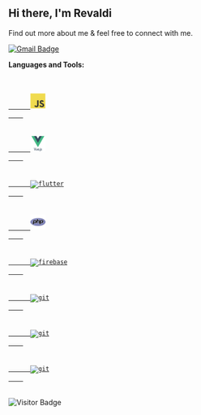 ## Hi there, I'm Revaldi
<!-- <img src="Assets/Hi.gif" width="15px"> -->

Find out more about me & feel free to connect with me.


[![Gmail Badge](https://img.shields.io/badge/-amar.unpak@gmail.com-c14438?style=flat&logo=Gmail&logoColor=white&link=mailto:amar.unpak@gmail.com)](mailto:amar.unpak@gmail.com) <p>
  <strong>Languages and Tools:</strong>
</p>
<p>
  <code>
    <a href="https://developer.mozilla.org/en-US/docs/Web/JavaScript" target="_blank" rel="noreferrer">
      <img height="30" class="mb-4 mr-4 h-6 w-6 sm:h-10 sm:w-10" src="https://raw.githubusercontent.com/devicons/devicon/master/icons/javascript/javascript-original.svg" alt="javascript">
    </a>
  </code>
  <code>
    <a href="https://vuejs.org/" target="_blank" rel="noreferrer">
      <img height="30" class="mb-4 mr-4 h-6 w-6 sm:h-10 sm:w-10" src="https://raw.githubusercontent.com/devicons/devicon/master/icons/vuejs/vuejs-original-wordmark.svg" alt="vuejs">
    </a>
  </code>
  <code>
    <a href="https://flutter.dev" target="_blank" rel="noreferrer">
      <img height="30" class="mb-4 mr-4 h-6 w-6 sm:h-10 sm:w-10" src="https://www.vectorlogo.zone/logos/flutterio/flutterio-icon.svg" alt="flutter">
    </a>
  </code>
  <code>
    <a href="https://www.php.net" target="_blank" rel="noreferrer">
      <img height="30" class="mb-4 mr-4 h-6 w-6 sm:h-10 sm:w-10" src="https://raw.githubusercontent.com/github/explore/80688e429a7d4ef2fca1e82350fe8e3517d3494d/topics/php/php.png" alt="git">
    </a>
  </code>
  <code>
    <a href="https://firebase.google.com/" target="_blank" rel="noreferrer">
      <img height="30" class="mb-4 mr-4 h-6 w-6 sm:h-10 sm:w-10" src="https://www.vectorlogo.zone/logos/firebase/firebase-icon.svg" alt="firebase">
    </a>
  </code>
  <code>
    <a href="https://git-scm.com/" target="_blank" rel="noreferrer">
      <img height="30" class="mb-4 mr-4 h-6 w-6 sm:h-10 sm:w-10" src="https://www.vectorlogo.zone/logos/git-scm/git-scm-icon.svg" alt="git">
    </a>
  </code>
  <code>
    <a href="www.postgresql.org/" target="_blank" rel="noreferrer">
      <img height="30" class="mb-4 mr-4 h-6 w-6 sm:h-10 sm:w-10" src="https://upload.wikimedia.org/wikipedia/commons/thumb/2/29/Postgresql_elephant.svg/233px-Postgresql_elephant.svg.png" alt="git">
    </a>
  </code>
  <code>
    <a href="https://www.figma.com/" target="_blank" rel="noreferrer">
      <img height="30" class="mb-4 mr-4 h-6 w-6 sm:h-10 sm:w-10" src="https://upload.wikimedia.org/wikipedia/commons/thumb/3/33/Figma-logo.svg/800px-Figma-logo.svg.png" alt="git">
    </a>
  </code>
</p>
<!-- <a href="https://github.com/amarmaulana95/github-readme-stats">
  <img align="center" src="https://github-readme-stats.vercel.app/api?username=amarmaulana95&count_private=true&show_icons=true&include_all_commits=true&theme=algolia" alt="Amar github stats" />
</a> -->
<!-- <a href="https://github.com/amarmaulana95/github-readme-stats">
  <img align="center" src="https://github-readme-stats.vercel.app/api/top-langs/?username=amarmaulana95&layout=compact&theme=algolia" />
</a> -->

![Visitor Badge](https://visitor-badge.laobi.icu/badge?page_id=amarmaulana95)
